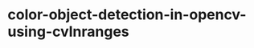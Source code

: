 color-object-detection-in-opencv-using-cvInranges
=================================================
